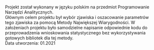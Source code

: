 Projekt został wykonany w języku polskim na przedmiot Programowanie Narzędzi Analitycznych. <br />
Głównym celem projektu był wybór zjawiska i oszacowanie parametrów tego zjawiska za pomocą Metody Największej Wiarygodności. W założeniach projektu było samodzielne napisanie odpowiednie kodu do przeprowadzenia wnioskowania statystycznego bez wykorzystywania gotowych bibliotek dla tej metody.<br />
Data utworzenia: 01.2021
